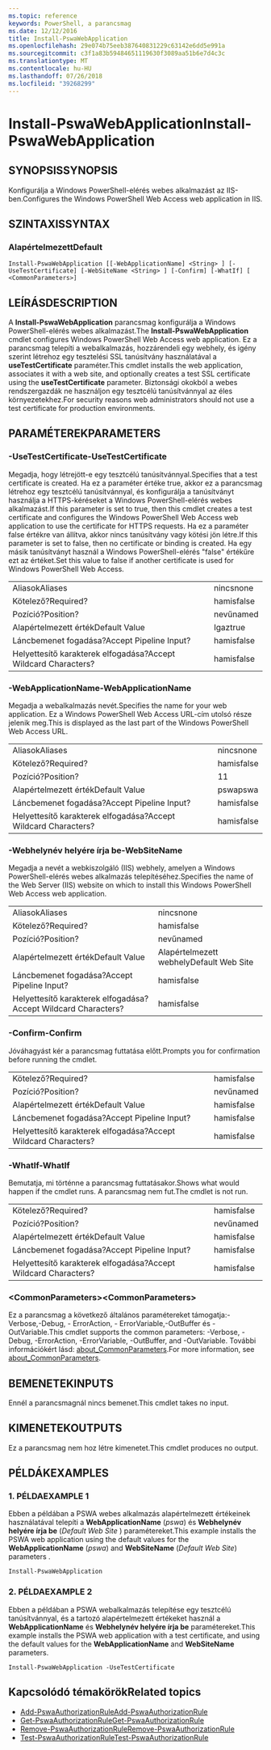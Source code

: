 ```yaml
---
ms.topic: reference
keywords: PowerShell, a parancsmag
ms.date: 12/12/2016
title: Install-PswaWebApplication
ms.openlocfilehash: 29e074b75eeb387640831229c63142e6dd5e991a
ms.sourcegitcommit: c3f1a83b59484651119630f3089aa51b6e7d4c3c
ms.translationtype: MT
ms.contentlocale: hu-HU
ms.lasthandoff: 07/26/2018
ms.locfileid: "39268299"
---
```

# <a name="install-pswawebapplication"></a><span data-ttu-id="56fe4-103">Install-PswaWebApplication</span><span class="sxs-lookup"><span data-stu-id="56fe4-103">Install-PswaWebApplication</span></span>

## <a name="synopsis"></a><span data-ttu-id="56fe4-104">SYNOPSIS</span><span class="sxs-lookup"><span data-stu-id="56fe4-104">SYNOPSIS</span></span>

<span data-ttu-id="56fe4-105">Konfigurálja a Windows PowerShell-elérés webes alkalmazást az IIS-ben.</span><span class="sxs-lookup"><span data-stu-id="56fe4-105">Configures the Windows PowerShell Web Access web application in IIS.</span></span>

## <a name="syntax"></a><span data-ttu-id="56fe4-106">SZINTAXIS</span><span class="sxs-lookup"><span data-stu-id="56fe4-106">SYNTAX</span></span>

### <a name="default"></a><span data-ttu-id="56fe4-107">Alapértelmezett</span><span class="sxs-lookup"><span data-stu-id="56fe4-107">Default</span></span>
```
Install-PswaWebApplication [[-WebApplicationName] <String> ] [-UseTestCertificate] [-WebSiteName <String> ] [-Confirm] [-WhatIf] [ <CommonParameters>]
```

## <a name="description"></a><span data-ttu-id="56fe4-108">LEÍRÁS</span><span class="sxs-lookup"><span data-stu-id="56fe4-108">DESCRIPTION</span></span>

<span data-ttu-id="56fe4-109">A **Install-PswaWebApplication** parancsmag konfigurálja a Windows PowerShell-elérés webes alkalmazást.</span><span class="sxs-lookup"><span data-stu-id="56fe4-109">The **Install-PswaWebApplication** cmdlet configures Windows PowerShell Web Access web application.</span></span>
<span data-ttu-id="56fe4-110">Ez a parancsmag telepíti a webalkalmazás, hozzárendeli egy webhely, és igény szerint létrehoz egy tesztelési SSL tanúsítvány használatával a **useTestCertificate** paraméter.</span><span class="sxs-lookup"><span data-stu-id="56fe4-110">This cmdlet installs the web application, associates it with a web site, and optionally creates a test SSL certificate using the **useTestCertificate** parameter.</span></span> <span data-ttu-id="56fe4-111">Biztonsági okokból a webes rendszergazdák ne használjon egy tesztcélú tanúsítvánnyal az éles környezetekhez.</span><span class="sxs-lookup"><span data-stu-id="56fe4-111">For security reasons web administrators should not use a test certificate for production environments.</span></span>

## <a name="parameters"></a><span data-ttu-id="56fe4-112">PARAMÉTEREK</span><span class="sxs-lookup"><span data-stu-id="56fe4-112">PARAMETERS</span></span>

### <a name="-usetestcertificate"></a><span data-ttu-id="56fe4-113">-UseTestCertificate</span><span class="sxs-lookup"><span data-stu-id="56fe4-113">-UseTestCertificate</span></span>

<span data-ttu-id="56fe4-114">Megadja, hogy létrejött-e egy tesztcélú tanúsítvánnyal.</span><span class="sxs-lookup"><span data-stu-id="56fe4-114">Specifies that a test certificate is created.</span></span> <span data-ttu-id="56fe4-115">Ha ez a paraméter értéke true, akkor ez a parancsmag létrehoz egy tesztcélú tanúsítvánnyal, és konfigurálja a tanúsítványt használja a HTTPS-kéréseket a Windows PowerShell-elérés webes alkalmazást.</span><span class="sxs-lookup"><span data-stu-id="56fe4-115">If this parameter is set to true, then this cmdlet creates a test certificate and configures the Windows PowerShell Web Access web application to use the certificate for HTTPS requests.</span></span> <span data-ttu-id="56fe4-116">Ha ez a paraméter false értékre van állítva, akkor nincs tanúsítvány vagy kötési jön létre.</span><span class="sxs-lookup"><span data-stu-id="56fe4-116">If this parameter is set to false, then no certificate or binding is created.</span></span> <span data-ttu-id="56fe4-117">Ha egy másik tanúsítványt használ a Windows PowerShell-elérés "false" értékűre ezt az értéket.</span><span class="sxs-lookup"><span data-stu-id="56fe4-117">Set this value to false if another certificate is used for Windows PowerShell Web Access.</span></span>

|||
|-|-|
| <span data-ttu-id="56fe4-118">Aliasok</span><span class="sxs-lookup"><span data-stu-id="56fe4-118">Aliases</span></span>                              | <span data-ttu-id="56fe4-119">nincs</span><span class="sxs-lookup"><span data-stu-id="56fe4-119">none</span></span>                                 |
| <span data-ttu-id="56fe4-120">Kötelező?</span><span class="sxs-lookup"><span data-stu-id="56fe4-120">Required?</span></span>                            | <span data-ttu-id="56fe4-121">hamis</span><span class="sxs-lookup"><span data-stu-id="56fe4-121">false</span></span>                                |
| <span data-ttu-id="56fe4-122">Pozíció?</span><span class="sxs-lookup"><span data-stu-id="56fe4-122">Position?</span></span>                            | <span data-ttu-id="56fe4-123">nevű</span><span class="sxs-lookup"><span data-stu-id="56fe4-123">named</span></span>                                |
| <span data-ttu-id="56fe4-124">Alapértelmezett érték</span><span class="sxs-lookup"><span data-stu-id="56fe4-124">Default Value</span></span>                        | <span data-ttu-id="56fe4-125">Igaz</span><span class="sxs-lookup"><span data-stu-id="56fe4-125">true</span></span>                                 |
| <span data-ttu-id="56fe4-126">Láncbemenet fogadása?</span><span class="sxs-lookup"><span data-stu-id="56fe4-126">Accept Pipeline Input?</span></span>               | <span data-ttu-id="56fe4-127">hamis</span><span class="sxs-lookup"><span data-stu-id="56fe4-127">false</span></span>                                |
| <span data-ttu-id="56fe4-128">Helyettesítő karakterek elfogadása?</span><span class="sxs-lookup"><span data-stu-id="56fe4-128">Accept Wildcard Characters?</span></span>          | <span data-ttu-id="56fe4-129">hamis</span><span class="sxs-lookup"><span data-stu-id="56fe4-129">false</span></span>                                |

### <a name="-webapplicationname"></a><span data-ttu-id="56fe4-130">-WebApplicationName</span><span class="sxs-lookup"><span data-stu-id="56fe4-130">-WebApplicationName</span></span>

<span data-ttu-id="56fe4-131">Megadja a webalkalmazás nevét.</span><span class="sxs-lookup"><span data-stu-id="56fe4-131">Specifies the name for your web application.</span></span> <span data-ttu-id="56fe4-132">Ez a Windows PowerShell Web Access URL-cím utolsó része jelenik meg.</span><span class="sxs-lookup"><span data-stu-id="56fe4-132">This is displayed as the last part of the Windows PowerShell Web Access URL.</span></span>

|||
|-|-|
| <span data-ttu-id="56fe4-133">Aliasok</span><span class="sxs-lookup"><span data-stu-id="56fe4-133">Aliases</span></span>                              | <span data-ttu-id="56fe4-134">nincs</span><span class="sxs-lookup"><span data-stu-id="56fe4-134">none</span></span>                                 |
| <span data-ttu-id="56fe4-135">Kötelező?</span><span class="sxs-lookup"><span data-stu-id="56fe4-135">Required?</span></span>                            | <span data-ttu-id="56fe4-136">hamis</span><span class="sxs-lookup"><span data-stu-id="56fe4-136">false</span></span>                                |
| <span data-ttu-id="56fe4-137">Pozíció?</span><span class="sxs-lookup"><span data-stu-id="56fe4-137">Position?</span></span>                            | <span data-ttu-id="56fe4-138">1</span><span class="sxs-lookup"><span data-stu-id="56fe4-138">1</span></span>                                    |
| <span data-ttu-id="56fe4-139">Alapértelmezett érték</span><span class="sxs-lookup"><span data-stu-id="56fe4-139">Default Value</span></span>                        | <span data-ttu-id="56fe4-140">pswa</span><span class="sxs-lookup"><span data-stu-id="56fe4-140">pswa</span></span>                                 |
| <span data-ttu-id="56fe4-141">Láncbemenet fogadása?</span><span class="sxs-lookup"><span data-stu-id="56fe4-141">Accept Pipeline Input?</span></span>               | <span data-ttu-id="56fe4-142">hamis</span><span class="sxs-lookup"><span data-stu-id="56fe4-142">false</span></span>                                |
| <span data-ttu-id="56fe4-143">Helyettesítő karakterek elfogadása?</span><span class="sxs-lookup"><span data-stu-id="56fe4-143">Accept Wildcard Characters?</span></span>          | <span data-ttu-id="56fe4-144">hamis</span><span class="sxs-lookup"><span data-stu-id="56fe4-144">false</span></span>                                |

### <a name="-websitename"></a><span data-ttu-id="56fe4-145">-Webhelynév helyére írja be</span><span class="sxs-lookup"><span data-stu-id="56fe4-145">-WebSiteName</span></span>

<span data-ttu-id="56fe4-146">Megadja a nevét a webkiszolgáló (IIS) webhely, amelyen a Windows PowerShell-elérés webes alkalmazás telepítéséhez.</span><span class="sxs-lookup"><span data-stu-id="56fe4-146">Specifies the name of the Web Server (IIS) website on which to install this Windows PowerShell Web Access web application.</span></span>

|||
|-|-|
| <span data-ttu-id="56fe4-147">Aliasok</span><span class="sxs-lookup"><span data-stu-id="56fe4-147">Aliases</span></span>                              | <span data-ttu-id="56fe4-148">nincs</span><span class="sxs-lookup"><span data-stu-id="56fe4-148">none</span></span>                                 |
| <span data-ttu-id="56fe4-149">Kötelező?</span><span class="sxs-lookup"><span data-stu-id="56fe4-149">Required?</span></span>                            | <span data-ttu-id="56fe4-150">hamis</span><span class="sxs-lookup"><span data-stu-id="56fe4-150">false</span></span>                                |
| <span data-ttu-id="56fe4-151">Pozíció?</span><span class="sxs-lookup"><span data-stu-id="56fe4-151">Position?</span></span>                            | <span data-ttu-id="56fe4-152">nevű</span><span class="sxs-lookup"><span data-stu-id="56fe4-152">named</span></span>                                |
| <span data-ttu-id="56fe4-153">Alapértelmezett érték</span><span class="sxs-lookup"><span data-stu-id="56fe4-153">Default Value</span></span>                        | <span data-ttu-id="56fe4-154">Alapértelmezett webhely</span><span class="sxs-lookup"><span data-stu-id="56fe4-154">Default Web Site</span></span>                     |
| <span data-ttu-id="56fe4-155">Láncbemenet fogadása?</span><span class="sxs-lookup"><span data-stu-id="56fe4-155">Accept Pipeline Input?</span></span>               | <span data-ttu-id="56fe4-156">hamis</span><span class="sxs-lookup"><span data-stu-id="56fe4-156">false</span></span>                                |
| <span data-ttu-id="56fe4-157">Helyettesítő karakterek elfogadása?</span><span class="sxs-lookup"><span data-stu-id="56fe4-157">Accept Wildcard Characters?</span></span>          | <span data-ttu-id="56fe4-158">hamis</span><span class="sxs-lookup"><span data-stu-id="56fe4-158">false</span></span>                                |

### <a name="-confirm"></a><span data-ttu-id="56fe4-159">-Confirm</span><span class="sxs-lookup"><span data-stu-id="56fe4-159">-Confirm</span></span>

<span data-ttu-id="56fe4-160">Jóváhagyást kér a parancsmag futtatása előtt.</span><span class="sxs-lookup"><span data-stu-id="56fe4-160">Prompts you for confirmation before running the cmdlet.</span></span>

|||
|-|-|
| <span data-ttu-id="56fe4-161">Kötelező?</span><span class="sxs-lookup"><span data-stu-id="56fe4-161">Required?</span></span>                            | <span data-ttu-id="56fe4-162">hamis</span><span class="sxs-lookup"><span data-stu-id="56fe4-162">false</span></span>                                |
| <span data-ttu-id="56fe4-163">Pozíció?</span><span class="sxs-lookup"><span data-stu-id="56fe4-163">Position?</span></span>                            | <span data-ttu-id="56fe4-164">nevű</span><span class="sxs-lookup"><span data-stu-id="56fe4-164">named</span></span>                                |
| <span data-ttu-id="56fe4-165">Alapértelmezett érték</span><span class="sxs-lookup"><span data-stu-id="56fe4-165">Default Value</span></span>                        | <span data-ttu-id="56fe4-166">hamis</span><span class="sxs-lookup"><span data-stu-id="56fe4-166">false</span></span>                                |
| <span data-ttu-id="56fe4-167">Láncbemenet fogadása?</span><span class="sxs-lookup"><span data-stu-id="56fe4-167">Accept Pipeline Input?</span></span>               | <span data-ttu-id="56fe4-168">hamis</span><span class="sxs-lookup"><span data-stu-id="56fe4-168">false</span></span>                                |
| <span data-ttu-id="56fe4-169">Helyettesítő karakterek elfogadása?</span><span class="sxs-lookup"><span data-stu-id="56fe4-169">Accept Wildcard Characters?</span></span>          | <span data-ttu-id="56fe4-170">hamis</span><span class="sxs-lookup"><span data-stu-id="56fe4-170">false</span></span>                                |

### <a name="-whatif"></a><span data-ttu-id="56fe4-171">-WhatIf</span><span class="sxs-lookup"><span data-stu-id="56fe4-171">-WhatIf</span></span>

<span data-ttu-id="56fe4-172">Bemutatja, mi történne a parancsmag futtatásakor.</span><span class="sxs-lookup"><span data-stu-id="56fe4-172">Shows what would happen if the cmdlet runs.</span></span>
<span data-ttu-id="56fe4-173">A parancsmag nem fut.</span><span class="sxs-lookup"><span data-stu-id="56fe4-173">The cmdlet is not run.</span></span>

|||
|-|-|
| <span data-ttu-id="56fe4-174">Kötelező?</span><span class="sxs-lookup"><span data-stu-id="56fe4-174">Required?</span></span>                            | <span data-ttu-id="56fe4-175">hamis</span><span class="sxs-lookup"><span data-stu-id="56fe4-175">false</span></span>                                |
| <span data-ttu-id="56fe4-176">Pozíció?</span><span class="sxs-lookup"><span data-stu-id="56fe4-176">Position?</span></span>                            | <span data-ttu-id="56fe4-177">nevű</span><span class="sxs-lookup"><span data-stu-id="56fe4-177">named</span></span>                                |
| <span data-ttu-id="56fe4-178">Alapértelmezett érték</span><span class="sxs-lookup"><span data-stu-id="56fe4-178">Default Value</span></span>                        | <span data-ttu-id="56fe4-179">hamis</span><span class="sxs-lookup"><span data-stu-id="56fe4-179">false</span></span>                                |
| <span data-ttu-id="56fe4-180">Láncbemenet fogadása?</span><span class="sxs-lookup"><span data-stu-id="56fe4-180">Accept Pipeline Input?</span></span>               | <span data-ttu-id="56fe4-181">hamis</span><span class="sxs-lookup"><span data-stu-id="56fe4-181">false</span></span>                                |
| <span data-ttu-id="56fe4-182">Helyettesítő karakterek elfogadása?</span><span class="sxs-lookup"><span data-stu-id="56fe4-182">Accept Wildcard Characters?</span></span>          | <span data-ttu-id="56fe4-183">hamis</span><span class="sxs-lookup"><span data-stu-id="56fe4-183">false</span></span>                                |

### <a name="ltcommonparametersgt"></a><span data-ttu-id="56fe4-184">&lt;CommonParameters&gt;</span><span class="sxs-lookup"><span data-stu-id="56fe4-184">&lt;CommonParameters&gt;</span></span>

<span data-ttu-id="56fe4-185">Ez a parancsmag a következő általános paramétereket támogatja:-Verbose,-Debug, - ErrorAction, - ErrorVariable,-OutBuffer és - OutVariable.</span><span class="sxs-lookup"><span data-stu-id="56fe4-185">This cmdlet supports the common parameters: -Verbose, -Debug, -ErrorAction, -ErrorVariable, -OutBuffer, and -OutVariable.</span></span> <span data-ttu-id="56fe4-186">További információkért lásd: [about_CommonParameters](http://go.microsoft.com/fwlink/p/?LinkID=113216).</span><span class="sxs-lookup"><span data-stu-id="56fe4-186">For more information, see [about_CommonParameters](http://go.microsoft.com/fwlink/p/?LinkID=113216).</span></span>

## <a name="inputs"></a><span data-ttu-id="56fe4-187">BEMENETEK</span><span class="sxs-lookup"><span data-stu-id="56fe4-187">INPUTS</span></span>

<span data-ttu-id="56fe4-188">Ennél a parancsmagnál nincs bemenet.</span><span class="sxs-lookup"><span data-stu-id="56fe4-188">This cmdlet takes no input.</span></span>

## <a name="outputs"></a><span data-ttu-id="56fe4-189">KIMENETEK</span><span class="sxs-lookup"><span data-stu-id="56fe4-189">OUTPUTS</span></span>

<span data-ttu-id="56fe4-190">Ez a parancsmag nem hoz létre kimenetet.</span><span class="sxs-lookup"><span data-stu-id="56fe4-190">This cmdlet produces no output.</span></span>

## <a name="examples"></a><span data-ttu-id="56fe4-191">PÉLDÁK</span><span class="sxs-lookup"><span data-stu-id="56fe4-191">EXAMPLES</span></span>

### <a name="example-1"></a><span data-ttu-id="56fe4-192">1. PÉLDA</span><span class="sxs-lookup"><span data-stu-id="56fe4-192">EXAMPLE 1</span></span>

<span data-ttu-id="56fe4-193">Ebben a példában a PSWA webes alkalmazás alapértelmezett értékeinek használatával telepíti a **WebApplicationName** (*pswa*) és **Webhelynév helyére írja be** (*Default Web Site* ) paramétereket.</span><span class="sxs-lookup"><span data-stu-id="56fe4-193">This example installs the PSWA web application using the default values for the **WebApplicationName** (*pswa*) and **WebSiteName** (*Default Web Site*) parameters .</span></span>

```
Install-PswaWebApplication
```

### <a name="example-2"></a><span data-ttu-id="56fe4-194">2. PÉLDA</span><span class="sxs-lookup"><span data-stu-id="56fe4-194">EXAMPLE 2</span></span>

<span data-ttu-id="56fe4-195">Ebben a példában a PSWA webalkalmazás telepítése egy tesztcélú tanúsítvánnyal, és a tartozó alapértelmezett értékeket használ a **WebApplicationName** és **Webhelynév helyére írja be** paramétereket.</span><span class="sxs-lookup"><span data-stu-id="56fe4-195">This example installs the PSWA web application with a test certificate, and using the default values for the **WebApplicationName** and **WebSiteName** parameters.</span></span>

```
Install-PswaWebApplication -UseTestCertificate
```

## <a name="related-topics"></a><span data-ttu-id="56fe4-196">Kapcsolódó témakörök</span><span class="sxs-lookup"><span data-stu-id="56fe4-196">Related topics</span></span>

- [<span data-ttu-id="56fe4-197">Add-PswaAuthorizationRule</span><span class="sxs-lookup"><span data-stu-id="56fe4-197">Add-PswaAuthorizationRule</span></span>](add-pswaauthorizationrule.md)
- [<span data-ttu-id="56fe4-198">Get-PswaAuthorizationRule</span><span class="sxs-lookup"><span data-stu-id="56fe4-198">Get-PswaAuthorizationRule</span></span>](get-pswaauthorizationrule.md)
- [<span data-ttu-id="56fe4-199">Remove-PswaAuthorizationRule</span><span class="sxs-lookup"><span data-stu-id="56fe4-199">Remove-PswaAuthorizationRule</span></span>](remove-pswaauthorizationrule.md)
- [<span data-ttu-id="56fe4-200">Test-PswaAuthorizationRule</span><span class="sxs-lookup"><span data-stu-id="56fe4-200">Test-PswaAuthorizationRule</span></span>](test-pswaauthorizationrule.md)